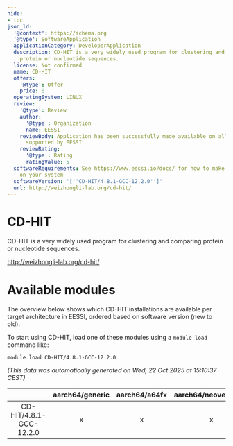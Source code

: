 ```yaml
---
hide:
- toc
json_ld:
  '@context': https://schema.org
  '@type': SoftwareApplication
  applicationCategory: DeveloperApplication
  description: CD-HIT is a very widely used program for clustering and  comparing
    protein or nucleotide sequences.
  license: Not confirmed
  name: CD-HIT
  offers:
    '@type': Offer
    price: 0
  operatingSystem: LINUX
  review:
    '@type': Review
    author:
      '@type': Organization
      name: EESSI
    reviewBody: Application has been successfully made available on all architectures
      supported by EESSI
    reviewRating:
      '@type': Rating
      ratingValue: 5
  softwareRequirements: See https://www.eessi.io/docs/ for how to make EESSI available
    on your system
  softwareVersion: '[''CD-HIT/4.8.1-GCC-12.2.0'']'
  url: http://weizhongli-lab.org/cd-hit/
---
```


CD-HIT
======


CD-HIT is a very widely used program for clustering and  comparing protein or nucleotide sequences.

http://weizhongli-lab.org/cd-hit/
# Available modules


The overview below shows which CD-HIT installations are available per target architecture in EESSI, ordered based on software version (new to old).

To start using CD-HIT, load one of these modules using a `module load` command like:

```shell
module load CD-HIT/4.8.1-GCC-12.2.0
```

*(This data was automatically generated on Wed, 22 Oct 2025 at 15:10:37 CEST)*

| |aarch64/generic|aarch64/a64fx|aarch64/neoverse_n1|aarch64/neoverse_v1|aarch64/nvidia/grace|x86_64/generic|x86_64/amd/zen2|x86_64/amd/zen3|x86_64/amd/zen4|x86_64/intel/cascadelake|x86_64/intel/haswell|x86_64/intel/icelake|x86_64/intel/sapphirerapids|x86_64/intel/skylake_avx512|
| :---: | :---: | :---: | :---: | :---: | :---: | :---: | :---: | :---: | :---: | :---: | :---: | :---: | :---: | :---: |
|CD-HIT/4.8.1-GCC-12.2.0|x|x|x|x|x|x|x|x|x|x|x|x|x|x|
